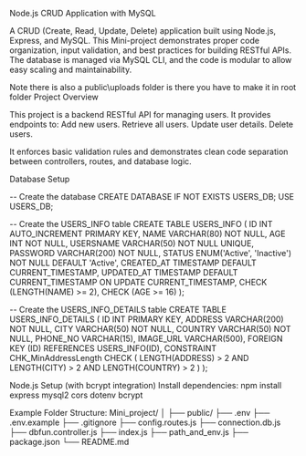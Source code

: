 Node.js CRUD Application with MySQL

A CRUD (Create, Read, Update, Delete) application built using Node.js, Express, and MySQL. This Mini-project demonstrates proper code organization, input validation, and best practices for building RESTful APIs. The database is managed via MySQL CLI, and the code is modular to allow easy scaling and maintainability.

Note there is also a public\uploads folder is there you have to make it in root folder
Project Overview

This project is a backend RESTful API for managing users. It provides endpoints to:
Add new users.
Retrieve all users.
Update user details.
Delete users.

It enforces basic validation rules and demonstrates clean code separation between controllers, routes, and database logic.


Database Setup

-- Create the database
CREATE DATABASE IF NOT EXISTS USERS_DB;
USE USERS_DB;

-- Create the USERS_INFO table
CREATE TABLE USERS_INFO (
    ID INT AUTO_INCREMENT PRIMARY KEY,
    NAME VARCHAR(80) NOT NULL,
    AGE INT NOT NULL,
    USERSNAME VARCHAR(50) NOT NULL UNIQUE,
    PASSWORD VARCHAR(200) NOT NULL,
    STATUS ENUM('Active', 'Inactive') NOT NULL DEFAULT 'Active',
    CREATED_AT TIMESTAMP DEFAULT CURRENT_TIMESTAMP,
    UPDATED_AT TIMESTAMP DEFAULT CURRENT_TIMESTAMP ON UPDATE CURRENT_TIMESTAMP,
    CHECK (LENGTH(NAME) >= 2),
    CHECK (AGE >= 16)
);

-- Create the USERS_INFO_DETAILS table
CREATE TABLE USERS_INFO_DETAILS (
    ID INT PRIMARY KEY,
    ADDRESS VARCHAR(200) NOT NULL,
    CITY VARCHAR(50) NOT NULL,
    COUNTRY VARCHAR(50) NOT NULL,
    PHONE_NO VARCHAR(15),
    IMAGE_URL VARCHAR(500),
    FOREIGN KEY (ID) REFERENCES USERS_INFO(ID),
    CONSTRAINT CHK_MinAddressLength CHECK (
        LENGTH(ADDRESS) > 2 AND LENGTH(CITY) > 2 AND LENGTH(COUNTRY) > 2
    )
);

Node.js Setup (with bcrypt integration)
Install dependencies:
npm install express mysql2 cors dotenv bcrypt

Example Folder Structure:
Mini_project/
│
├── public/
├── .env
├── .env.example
├── .gitignore
├── config.routes.js
├── connection.db.js
├── dbfun.controller.js
├── index.js
├── path_and_env.js
├── package.json
└── README.md

